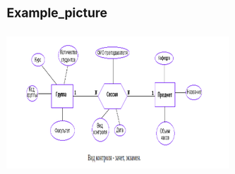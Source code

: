 # Example_picture

<br>
<img height="300" src="https://github.com/Be11icose/DB_project/blob/master/scheme.png"/>
<br>
